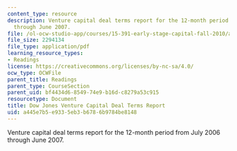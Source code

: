 ```yaml
---
content_type: resource
description: Venture capital deal terms report for the 12-month period from July 2006
  through June 2007.
file: /ol-ocw-studio-app/courses/15-391-early-stage-capital-fall-2010/a445e7b5e9335eb3b6786b9784be8148_MIT15_391F10_VC_Report.pdf
file_size: 2294134
file_type: application/pdf
learning_resource_types:
- Readings
license: https://creativecommons.org/licenses/by-nc-sa/4.0/
ocw_type: OCWFile
parent_title: Readings
parent_type: CourseSection
parent_uid: bf4434d6-8549-74e9-b16d-c8279a53c915
resourcetype: Document
title: Dow Jones Venture Capital Deal Terms Report
uid: a445e7b5-e933-5eb3-b678-6b9784be8148
---
```

Venture capital deal terms report for the 12-month period from July 2006 through June 2007.